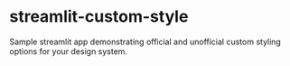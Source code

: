 # streamlit-custom-style
Sample streamlit app demonstrating official and unofficial custom styling options for your design system.
